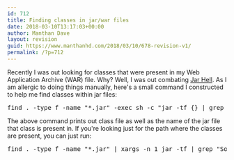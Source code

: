 ```yaml
---
id: 712
title: Finding classes in jar/war files
date: 2018-03-10T13:17:03+00:00
author: Manthan Dave
layout: revision
guid: https://www.manthanhd.com/2018/03/10/678-revision-v1/
permalink: /?p=712
---
```

Recently I was out looking for classes that were present in my Web Application Archive (WAR) file. Why? Well, I was out combating <a href="https://dzone.com/articles/what-is-jar-hell">Jar Hell</a>. As I am allergic to doing things manually, here's a small command I constructed to help me find classes within jar files:
<pre class="lang:sh decode:true">find . -type f -name "*.jar" -exec sh -c "jar -tf {} | grep "SomeClass.class" &amp;&amp; echo ^ found in {} file" \;</pre>
The above command prints out class file as well as the name of the jar file that class is present in. If you're looking just for the path where the classes are present, you can just run:
<pre class="lang:sh decode:true ">find . -type f -name "*.jar" | xargs -n 1 jar -tf | grep "SomeClass.class" | less</pre>
&nbsp;